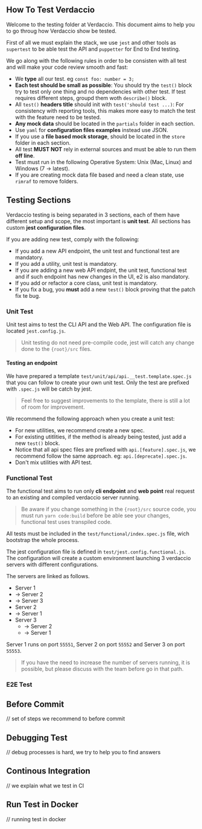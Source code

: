 ## How To Test Verdaccio

Welcome to the testing folder at Verdaccio. This document aims to help you to go throug how Verdaccio show be tested.

First of all we must explain the stack, we use `jest` and other tools as `supertest` to be able test the API and `puppetter` for End to End testing.

We go along with the following rules in order to be consisten with all test and will make your code review smooth and fast:

* We **type** all our test. eg `const foo: number = 3;`
* **Each test should be small as possible**: You should try the `test()` block try to test only one thing and no dependencies with other test. If test requires different steps, groupd them woth `describe()` block.
* All `test()` **headers title** should init with `test('should test ...)`: For consistency with reporting tools, this makes more easy to match the test with the feature need to be tested.
* **Any mock data** should be located in the `partials` folder in each section.
* Use `yaml` for **configuration files examples** instead use JSON.
* If you use a **file based mock storage**, should be located in the `store` folder in each section.
* All test **MUST NOT** rely in external sources and must be able to run them **off line**.
* Test must run in the following Operative System: Unix (Mac, Linux) and Windows (7 -> latest).
* If you are creating mock data file based and need a clean state, use `rimraf` to remove folders.

## Testing Sections

Verdaccio testing is being separated in 3 sections, each of them have different setup and scope, the most important is **unit test**. All sections has custom **jest configuration files**.

If you are adding new test, comply with the following:

* If you add a new API endpoint, the  unit test and functional test are mandatory.
* If you add a utility, unit test is mandatory.
* If you are adding a new web API endpint, the unit test, functional test and if such endpoint has new changes in the UI, e2 is also mandatory.
* If you add or refactor a core class, unit test is mandatory.
* If you fix a bug, you **must** add a new `test()` block proving that the patch fix te bug.

### Unit Test

Unit test aims to test the CLI API and the Web API. The configuration file is located `jest.config.js`.

> Unit testing do not need pre-compile code, jest will catch any change done to the `{root}/src` files.

#### Testing an endpoint

We have prepared a template `test/unit/api/api.__test.template.spec.js` that you can follow to create your own unit test. Only the test are prefixed with `.spec.js` will be catch by jest.

> Feel free to suggest improvements to the template, there is still a lot of room for improvement. 

We recommend the following approach when you create a unit test:

* For new utilities, we recommend create a new spec.
* For existing utitlities, if the method is already being tested, just add a new `test()` block.
* Notice that all api spec files are prefixed with `api.[feature].spec.js`, we recommend follow the same approach. eg: `api.[deprecate].spec.js`.
* Don't mix utilities with API test.

### Functional Test

The functional test aims to run only **cli endpoint** and **web point** real request to an existing and compiled verdaccio server running.

> Be aware if you change something in the `{root}/src` source code, you must run `yarn code:build` before be able see your changes, functional test uses transpiled code. 

All tests must be included in the `test/functional/index.spec.js` file, wich bootstrap the whole process.

The jest configuration file is defined in `test/jest.config.functional.js`. The configuration will create a custom environment launching 3 verdaccio servers with different configurations.

The servers are linked as follows. 

* Server 1 
 * -> Server 2  
 * -> Server 3
* Server 2 
 * -> Server 1
* Server 3 
  * -> Server 2
  * -> Server 1

Server 1 runs on port `55551`, Server 2 on port `55552` and Server 3 on port `55553`.

> If you have the need to increase the number of servers running, it is possible, but please discuss with the team before go in that path.

### E2E Test

## Before Commit

// set of steps we recommend to before commit

## Debugging Test

// debug processes is hard, we try to help you to find answers

## Continous Integration

// we explain what we test in CI

## Run Test in Docker

// running test in docker




